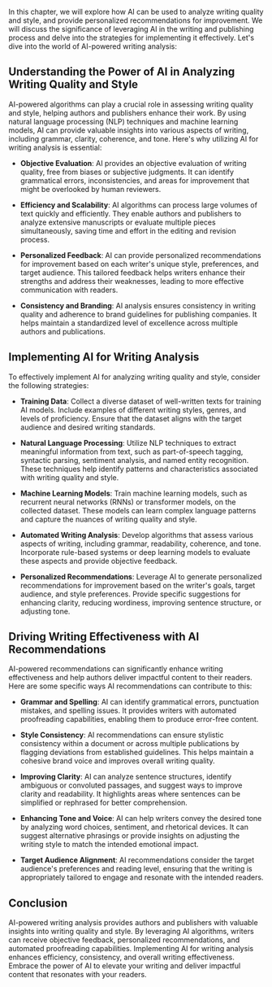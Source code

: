 

In this chapter, we will explore how AI can be used to analyze writing quality and style, and provide personalized recommendations for improvement. We will discuss the significance of leveraging AI in the writing and publishing process and delve into the strategies for implementing it effectively. Let's dive into the world of AI-powered writing analysis:

**Understanding the Power of AI in Analyzing Writing Quality and Style**
------------------------------------------------------------------------

AI-powered algorithms can play a crucial role in assessing writing quality and style, helping authors and publishers enhance their work. By using natural language processing (NLP) techniques and machine learning models, AI can provide valuable insights into various aspects of writing, including grammar, clarity, coherence, and tone. Here's why utilizing AI for writing analysis is essential:

* **Objective Evaluation**: AI provides an objective evaluation of writing quality, free from biases or subjective judgments. It can identify grammatical errors, inconsistencies, and areas for improvement that might be overlooked by human reviewers.

* **Efficiency and Scalability**: AI algorithms can process large volumes of text quickly and efficiently. They enable authors and publishers to analyze extensive manuscripts or evaluate multiple pieces simultaneously, saving time and effort in the editing and revision process.

* **Personalized Feedback**: AI can provide personalized recommendations for improvement based on each writer's unique style, preferences, and target audience. This tailored feedback helps writers enhance their strengths and address their weaknesses, leading to more effective communication with readers.

* **Consistency and Branding**: AI analysis ensures consistency in writing quality and adherence to brand guidelines for publishing companies. It helps maintain a standardized level of excellence across multiple authors and publications.

**Implementing AI for Writing Analysis**
----------------------------------------

To effectively implement AI for analyzing writing quality and style, consider the following strategies:

* **Training Data**: Collect a diverse dataset of well-written texts for training AI models. Include examples of different writing styles, genres, and levels of proficiency. Ensure that the dataset aligns with the target audience and desired writing standards.

* **Natural Language Processing**: Utilize NLP techniques to extract meaningful information from text, such as part-of-speech tagging, syntactic parsing, sentiment analysis, and named entity recognition. These techniques help identify patterns and characteristics associated with writing quality and style.

* **Machine Learning Models**: Train machine learning models, such as recurrent neural networks (RNNs) or transformer models, on the collected dataset. These models can learn complex language patterns and capture the nuances of writing quality and style.

* **Automated Writing Analysis**: Develop algorithms that assess various aspects of writing, including grammar, readability, coherence, and tone. Incorporate rule-based systems or deep learning models to evaluate these aspects and provide objective feedback.

* **Personalized Recommendations**: Leverage AI to generate personalized recommendations for improvement based on the writer's goals, target audience, and style preferences. Provide specific suggestions for enhancing clarity, reducing wordiness, improving sentence structure, or adjusting tone.

**Driving Writing Effectiveness with AI Recommendations**
---------------------------------------------------------

AI-powered recommendations can significantly enhance writing effectiveness and help authors deliver impactful content to their readers. Here are some specific ways AI recommendations can contribute to this:

* **Grammar and Spelling**: AI can identify grammatical errors, punctuation mistakes, and spelling issues. It provides writers with automated proofreading capabilities, enabling them to produce error-free content.

* **Style Consistency**: AI recommendations can ensure stylistic consistency within a document or across multiple publications by flagging deviations from established guidelines. This helps maintain a cohesive brand voice and improves overall writing quality.

* **Improving Clarity**: AI can analyze sentence structures, identify ambiguous or convoluted passages, and suggest ways to improve clarity and readability. It highlights areas where sentences can be simplified or rephrased for better comprehension.

* **Enhancing Tone and Voice**: AI can help writers convey the desired tone by analyzing word choices, sentiment, and rhetorical devices. It can suggest alternative phrasings or provide insights on adjusting the writing style to match the intended emotional impact.

* **Target Audience Alignment**: AI recommendations consider the target audience's preferences and reading level, ensuring that the writing is appropriately tailored to engage and resonate with the intended readers.

**Conclusion**
--------------

AI-powered writing analysis provides authors and publishers with valuable insights into writing quality and style. By leveraging AI algorithms, writers can receive objective feedback, personalized recommendations, and automated proofreading capabilities. Implementing AI for writing analysis enhances efficiency, consistency, and overall writing effectiveness. Embrace the power of AI to elevate your writing and deliver impactful content that resonates with your readers.
